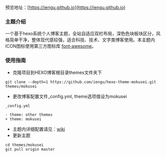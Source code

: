 预览地址：[https://iengu.github.io](https://iengu.github.io)   

### 主题介绍
一个基于hexo系统个人博客主题，全站自适应双栏布局，深色色块板块区分，风格简单干净，整体现代感较强，适合科技、技术、文字类博客使用。本主题内ICON图标使用第三方图标库 [font-awesome](https://fontawesome.com/)。

### 使用指南
* 克隆项目到HEXO博客根目录themes文件夹下
```
git clone --depth=1 https://github.com/iengu/hexo-theme-mokusei.git themes/mokusei
```
* 更改博客配置文件_config.yml, theme选项值设为mokusei
```
_config.yml

- theme: other themes
+ theme: mokusei
```
* 主题内详细配置请见：[wiki](https://github.com/iengu/hexo-theme-mokusei/wiki/%E4%B8%BB%E9%A2%98%E9%85%8D%E7%BD%AE%E6%96%87%E4%BB%B6_config.yml)
* 更新主题
```
cd themes/mokusei
git pull origin master
```


